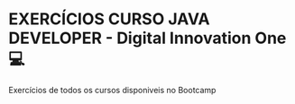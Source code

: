 # EXERCÍCIOS CURSO JAVA DEVELOPER - Digital Innovation One :computer:
Exercícios de todos os cursos disponiveis no Bootcamp
